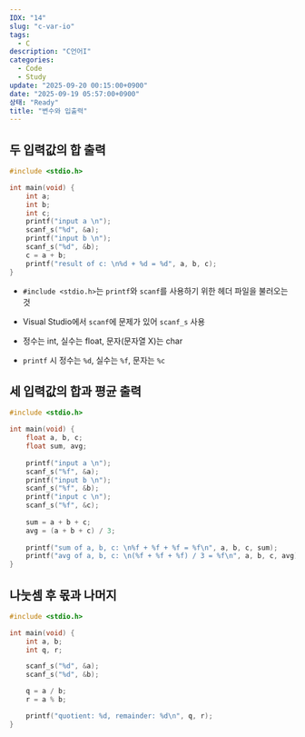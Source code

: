 ```yaml
---
IDX: "14"
slug: "c-var-io"
tags:
  - C
description: "C언어I"
categories:
  - Code
  - Study
update: "2025-09-20 00:15:00+0900"
date: "2025-09-19 05:57:00+0900"
상태: "Ready"
title: "변수와 입출력"
---
```

## 두 입력값의 합 출력

```c++
#include <stdio.h>

int main(void) {
	int a;
	int b;
	int c;
	printf("input a \n");
	scanf_s("%d", &a);
	printf("input b \n");
	scanf_s("%d", &b);
	c = a + b;
	printf("result of c: \n%d + %d = %d", a, b, c);
}
```

- `#include <stdio.h>`는 `printf`와 `scanf`를 사용하기 위한 헤더 파일을 불러오는 것

- Visual Studio에서 `scanf`에 문제가 있어 `scanf_s` 사용

- 정수는 int, 실수는 float, 문자(문자열 X)는 char

- `printf` 시 정수는 `%d`, 실수는 `%f`, 문자는 `%c`

## 세 입력값의 합과 평균 출력

```c++
#include <stdio.h>

int main(void) {
	float a, b, c;
	float sum, avg;
    
	printf("input a \n");
	scanf_s("%f", &a);
	printf("input b \n");
	scanf_s("%f", &b);
	printf("input c \n");
	scanf_s("%f", &c);
    
	sum = a + b + c;
	avg = (a + b + c) / 3;
    
	printf("sum of a, b, c: \n%f + %f + %f = %f\n", a, b, c, sum);
	printf("avg of a, b, c: \n(%f + %f + %f) / 3 = %f\n", a, b, c, avg);
}
```

## 나눗셈 후 몫과 나머지

```c++
#include <stdio.h>

int main(void) {
	int a, b;
	int q, r;

	scanf_s("%d", &a);
	scanf_s("%d", &b);

	q = a / b;
	r = a % b;

	printf("quotient: %d, remainder: %d\n", q, r);
}
```

